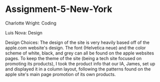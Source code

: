 # Assignment-5-New-York



Charlotte Wright: Coding

Luis Nova: Design

Design Choices:
The design of the site is very heavily based off of the apple.com website's design. The font (Helvetica neue) and the color scheme of white, black, and grey can all be found on the apple websites pages. To keep the theme of the site (being a tech site focused on promoting its products), I took the product info that our IA, James, set up and displayed it in a column layout, following the patterns found on the apple site's main page promotion of its own products.